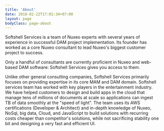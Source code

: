 ```yaml
---
title: 'About'
date: 2018-02-22T17:01:34+07:00
layout: page
bodyClass: page-about
---
```


Softshell Services is a team of Nuxeo experts with several years of experience in successful DAM project implementation. Its founder has worked as a core Nuxeo consultant to lead Nuxeo's biggest customer project to success.

Only a handful of consultants are currently proficient in Nuxeo and web-based DAM software: Softshell Services gives you access to them.

Unlike other general consulting companies, Softshell Services primarily focuses on providing expertise in its core MAM and DAM domain. Softshell services team has worked with key players in the entertainment industry.
We have helped customers to design and build apps in the cloud that manage tens of millions of documents at scale so applications can ingest TB of data smoothly at the "speed of light". The team uses its AWS certifications (Developer & Architect) and in-depth knowledge of Nuxeo, NoSql, big data, Cloud, and JavaScript to build solutions with recurring costs cheaper than competitor's solutions, while not sacrificing stability one bit and designing a very fast and efficient UI.
